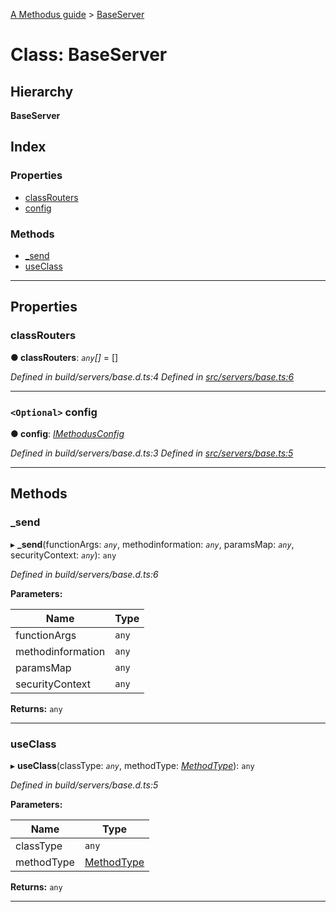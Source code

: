 [A Methodus guide](../README.md) > [BaseServer](../classes/baseserver.md)

# Class: BaseServer

## Hierarchy

**BaseServer**

## Index

### Properties

* [classRouters](baseserver.md#classrouters)
* [config](baseserver.md#config)

### Methods

* [_send](baseserver.md#_send)
* [useClass](baseserver.md#useclass)

---

## Properties

<a id="classrouters"></a>

###  classRouters

**● classRouters**: *`any`[]* =  []

*Defined in build/servers/base.d.ts:4*
*Defined in [src/servers/base.ts:6](https://github.com/nodulusteam/methodus.dev/blob/c7705c6/src/servers/base.ts#L6)*

___
<a id="config"></a>

### `<Optional>` config

**● config**: *[IMethodusConfig](../interfaces/imethodusconfig.md)*

*Defined in build/servers/base.d.ts:3*
*Defined in [src/servers/base.ts:5](https://github.com/nodulusteam/methodus.dev/blob/c7705c6/src/servers/base.ts#L5)*

___

## Methods

<a id="_send"></a>

###  _send

▸ **_send**(functionArgs: *`any`*, methodinformation: *`any`*, paramsMap: *`any`*, securityContext: *`any`*): `any`

*Defined in build/servers/base.d.ts:6*

**Parameters:**

| Name | Type |
| ------ | ------ |
| functionArgs | `any` |
| methodinformation | `any` |
| paramsMap | `any` |
| securityContext | `any` |

**Returns:** `any`

___
<a id="useclass"></a>

###  useClass

▸ **useClass**(classType: *`any`*, methodType: *[MethodType](../enums/methodtype.md)*): `any`

*Defined in build/servers/base.d.ts:5*

**Parameters:**

| Name | Type |
| ------ | ------ |
| classType | `any` |
| methodType | [MethodType](../enums/methodtype.md) |

**Returns:** `any`

___

